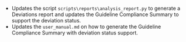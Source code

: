 - Updates the script `scripts\reports\analysis_report.py` to generate a Deviations report and updates the Guideline Compliance Summary to support the deviation status.
- Updates the `user_manual.md` on how to generate the Guideline Compliance Summary with deviation status support.